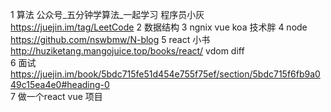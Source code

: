 1  算法
  公众号_五分钟学算法_一起学习
  程序员小灰
  https://juejin.im/tag/LeetCode
2 数据结构 
3 ngnix  vue koa 技术胖
4 node 
https://github.com/nswbmw/N-blog
5 react 小书
  http://huziketang.mangojuice.top/books/react/
  vdom diff   
6 面试 
https://juejin.im/book/5bdc715fe51d454e755f75ef/section/5bdc715f6fb9a049c15ea4e0#heading-0  
7 做一个react   vue 项目
